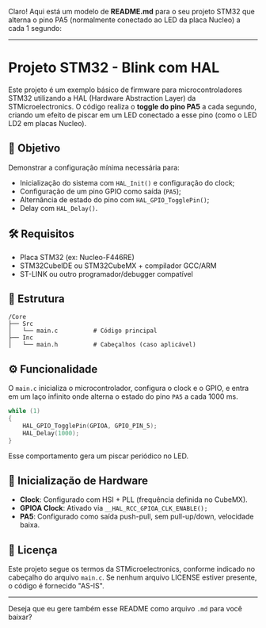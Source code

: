 Claro! Aqui está um modelo de **README.md** para o seu projeto STM32 que alterna o pino PA5 (normalmente conectado ao LED da placa Nucleo) a cada 1 segundo:

---

# Projeto STM32 - Blink com HAL

Este projeto é um exemplo básico de firmware para microcontroladores STM32 utilizando a HAL (Hardware Abstraction Layer) da STMicroelectronics. O código realiza o **toggle do pino PA5** a cada segundo, criando um efeito de piscar em um LED conectado a esse pino (como o LED LD2 em placas Nucleo).

## 🧠 Objetivo

Demonstrar a configuração mínima necessária para:

* Inicialização do sistema com `HAL_Init()` e configuração do clock;
* Configuração de um pino GPIO como saída (`PA5`);
* Alternância de estado do pino com `HAL_GPIO_TogglePin()`;
* Delay com `HAL_Delay()`.

## 🛠️ Requisitos

* Placa STM32 (ex: Nucleo-F446RE)
* STM32CubeIDE ou STM32CubeMX + compilador GCC/ARM
* ST-LINK ou outro programador/debugger compatível

## 📂 Estrutura

```
/Core
├── Src
│   └── main.c          # Código principal
├── Inc
│   └── main.h          # Cabeçalhos (caso aplicável)
```

## ⚙️ Funcionalidade

O `main.c` inicializa o microcontrolador, configura o clock e o GPIO, e entra em um laço infinito onde alterna o estado do pino `PA5` a cada 1000 ms.

```c
while (1)
{
    HAL_GPIO_TogglePin(GPIOA, GPIO_PIN_5);
    HAL_Delay(1000);
}
```

Esse comportamento gera um piscar periódico no LED.

## 🔧 Inicialização de Hardware

* **Clock**: Configurado com HSI + PLL (frequência definida no CubeMX).
* **GPIOA Clock**: Ativado via `__HAL_RCC_GPIOA_CLK_ENABLE();`
* **PA5**: Configurado como saída push-pull, sem pull-up/down, velocidade baixa.


## 📄 Licença

Este projeto segue os termos da STMicroelectronics, conforme indicado no cabeçalho do arquivo `main.c`. Se nenhum arquivo LICENSE estiver presente, o código é fornecido "AS-IS".

---

Deseja que eu gere também esse README como arquivo `.md` para você baixar?
